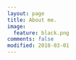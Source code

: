 ```yaml
---
layout: page
title: About me.
image:
  feature: black.png
comments: false
modified: 2018-03-01
---
```

